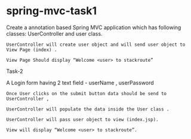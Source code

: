 # spring-mvc-task1

Create a annotation based Spring MVC application which has following classes: UserController and user class.
    
    UserController will create user object and will send user object to View Page (index) .

    View Page Should display “Welcome <user> to stackroute”
    
 Task-2
    
 A Login form having 2 text field - userName , userPassword

    Once User clicks on the submit button data should be send to UserController ,

    UserController will populate the data inside the User class .

    UserController will pass user object to view (index.jsp).

    View will display “Welcome <user> to stackroute”.
